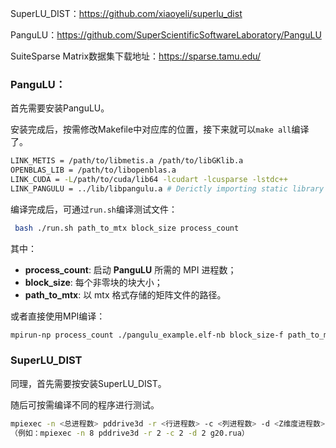 SuperLU_DIST：https://github.com/xiaoyeli/superlu_dist

PanguLU：https://github.com/SuperScientificSoftwareLaboratory/PanguLU

SuiteSparse Matrix数据集下载地址：https://sparse.tamu.edu/



### PanguLU：

首先需要安装PanguLU。

安装完成后，按需修改Makefile中对应库的位置，接下来就可以`make all`编译了。

~~~sh
LINK_METIS = /path/to/libmetis.a /path/to/libGKlib.a
OPENBLAS_LIB = /path/to/libopenblas.a
LINK_CUDA = -L/path/to/cuda/lib64 -lcudart -lcusparse -lstdc++
LINK_PANGULU = ../lib/libpangulu.a # Derictly importing static library as compiler input makes dynamic library loader searching the directory of static library.
~~~



编译完成后，可通过`run.sh`编译测试文件：

~~~sh
 bash ./run.sh path_to_mtx block_size process_count
~~~

其中：

- **process_count**: 启动 **PanguLU** 所需的 MPI 进程数；
- **block_size**: 每个非零块的块大小；
- **path_to_mtx**: 以 mtx 格式存储的矩阵文件的路径。

或者直接使用MPI编译：

~~~sh
mpirun-np process_count ./pangulu_example.elf-nb block_size-f path_to_mtx
~~~



### SuperLU_DIST

同理，首先需要按安装SuperLU_DIST。

随后可按需编译不同的程序进行测试。

~~~sh
mpiexec -n <总进程数> pddrive3d -r <行进程数> -c <列进程数> -d <Z维度进程数> g20.rua  
（例如：mpiexec -n 8 pddrive3d -r 2 -c 2 -d 2 g20.rua）  
~~~





























